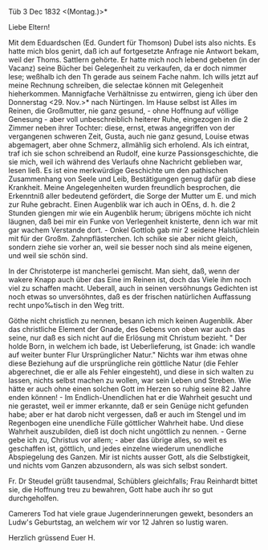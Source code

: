  Tüb 3 Dec 1832 <(Montag.)>*

Liebe Eltern!

Mit dem Eduardschen (Ed. Gundert für Thomson) Dubel ists also nichts. Es hatte mich blos genirt, daß ich auf fortgesetzte Anfrage nie Antwort bekam, weil der Thoms. Sattlern gehörte. Er hatte mich noch lebend gebeten (in der Vacanz) seine Bücher bei Gelegenheit zu verkaufen, da er doch nimmer lese; weßhalb ich den Th gerade aus seinem Fache nahm. Ich wills jetzt auf meine Rechnung schreiben, die selectae können mit Gelegenheit hieherkommen. 
Mannigfache Verhältnisse zu entwirren, gieng ich über den Donnerstag <29. Nov.>* nach Nürtingen. Im Hause selbst ist Alles im Reinen, die Großmutter, nie ganz gesund, - ohne Hoffnung auf völlige Genesung - aber voll unbeschreiblich heiterer Ruhe, eingezogen in die 2 Zimmer neben ihrer Tochter: diese, ernst, etwas angegriffen von der vergangenen schweren Zeit, Gusta, auch nie ganz gesund, Louise etwas abgemagert, aber ohne Schmerz, allmählig sich erholend. Als ich eintrat, traf ich sie schon schreibend an Rudolf, eine kurze Passionsgeschichte, die sie mich, weil ich während des Verlaufs ohne Nachricht geblieben war, lesen ließ. Es ist eine merkwürdige Geschichte um den pathischen Zusammenhang von Seele und Leib, Bestätigungen genug dafür gab diese Krankheit. Meine Angelegenheiten wurden freundlich besprochen, die Erkenntniß aller bedeutend gefördert, die Sorge der Mutter um E. und mich zur Ruhe gebracht. Einen Augenblik war ich auch in OEns, d. h. die 2 Stunden giengen mir wie ein Augenblik herum; übrigens möchte ich nicht läugnen, daß bei mir ein Funke von Verlegenheit knisterte, denn ich war mit gar wachem Verstande dort. - Onkel Gottlob gab mir 2 seidene Halstüchlein mit für der Großm. Zahnpflästerchen. Ich schike sie aber nicht gleich, sondern ziehe sie vorher an, weil sie besser noch sind als meine eigenen, und weil sie schön sind.

In der Christoterpe ist mancherlei gemischt. Man sieht, daß, wenn der wakere Knapp auch über das Eine im Reinen ist, doch das Viele ihm noch viel zu schaffen macht. Ueberall, auch in seinen versöhnungs Gedichten ist noch etwas so unversöhntes, daß es der frischen natürlichen Auffassung recht unpo‰tisch in den Weg tritt.

Göthe nicht christlich zu nennen, besann ich mich keinen Augenblik. Aber das christliche Element der Gnade, des Gebens von oben war auch das seine, nur daß es sich nicht auf die Erlösung mit Christum bezieht. " Der holde Born, in welchem ich bade, ist Ueberlieferung, ist Gnade: ich wandle auf weiter bunter Flur Ursprünglicher Natur." Nichts war ihm etwas ohne diese Beziehung auf die ursprüngliche rein göttliche Natur (die Fehler abgerechnet, die er alle als Fehler eingesteht), und diese in sich walten zu lassen, nichts selbst machen zu wollen, war sein Leben und Streben. Wie hätte er auch ohne einen solchen Gott im Herzen so ruhig seine 82 Jahre enden können! - Im Endlich-Unendlichen hat er die Wahrheit gesucht und nie gerastet, weil er immer erkannte, daß er sein Genüge nicht gefunden habe; aber er hat darob nicht vergessen, daß er auch im Stengel und im Regenbogen eine unendliche Fülle göttlicher Wahrheit habe. Und diese Wahrheit auszubilden, dieß ist doch nicht ungöttlich zu nennen. - Gerne gebe ich zu, Christus vor allem; - aber das übrige alles, so weit es geschaffen ist, göttlich, und jedes einzelne wiederum unendliche Abspiegelung des Ganzen. Mir ist nichts ausser Gott, als die Selbstigkeit, und nichts vom Ganzen abzusondern, als was sich selbst sondert.

Fr. Dr Steudel grüßt tausendmal, Schüblers gleichfalls; Frau Reinhardt bittet sie, die Hoffnung treu zu bewahren, Gott habe auch ihr so gut durchgeholfen.

Camerers Tod hat viele graue Jugenderinnerungen gewekt, besonders an Ludw's Geburtstag, an welchem wir vor 12 Jahren so lustig waren.

Herzlich grüssend
 Euer H.
